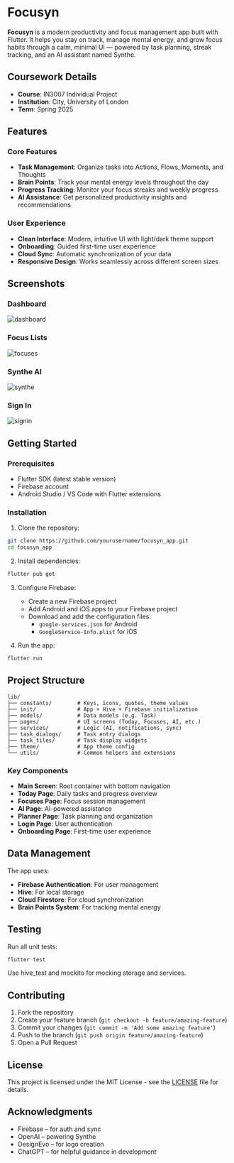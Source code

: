 # Focusyn

**Focusyn** is a modern productivity and focus management app built with Flutter. It helps you stay on track, manage mental energy, and grow focus habits through a calm, minimal UI — powered by task planning, streak tracking, and an AI assistant named Synthe.

## Coursework Details

- **Course**: IN3007 Individual Project
- **Institution**: City, University of London
- **Term**: Spring 2025

## Features

### Core Features
- **Task Management**: Organize tasks into Actions, Flows, Moments, and Thoughts
- **Brain Points**: Track your mental energy levels throughout the day
- **Progress Tracking**: Monitor your focus streaks and weekly progress
- **AI Assistance**: Get personalized productivity insights and recommendations

### User Experience
- **Clean Interface**: Modern, intuitive UI with light/dark theme support
- **Onboarding**: Guided first-time user experience
- **Cloud Sync**: Automatic synchronization of your data
- **Responsive Design**: Works seamlessly across different screen sizes

## Screenshots

### Dashboard
![dashboard](images/dashboard.jpg)

### Focus Lists
![focuses](images/focuses.jpg)

### Synthe AI
![synthe](images/synthe-1.jpg)

### Sign In
![signin](images/sign-in.jpg)

## Getting Started

### Prerequisites
- Flutter SDK (latest stable version)
- Firebase account
- Android Studio / VS Code with Flutter extensions

### Installation

1. Clone the repository:
```bash
git clone https://github.com/yourusername/focusyn_app.git
cd focusyn_app
```

2. Install dependencies:
```bash
flutter pub get
```

3. Configure Firebase:
   - Create a new Firebase project
   - Add Android and iOS apps to your Firebase project
   - Download and add the configuration files:
     - `google-services.json` for Android
     - `GoogleService-Info.plist` for iOS

4. Run the app:
```bash
flutter run
```

## Project Structure

```
lib/
├── constants/        # Keys, icons, quotes, theme values
├── init/             # App + Hive + Firebase initialization
├── models/           # Data models (e.g. Task)
├── pages/            # UI screens (Today, Focuses, AI, etc.)
├── services/         # Logic (AI, notifications, sync)
├── task_dialogs/     # Task entry dialogs
├── task_tiles/       # Task display widgets
├── theme/            # App theme config
└── utils/            # Common helpers and extensions
```

### Key Components

- **Main Screen**: Root container with bottom navigation
- **Today Page**: Daily tasks and progress overview
- **Focuses Page**: Focus session management
- **AI Page**: AI-powered assistance
- **Planner Page**: Task planning and organization
- **Login Page**: User authentication
- **Onboarding Page**: First-time user experience

## Data Management

The app uses:
- **Firebase Authentication**: For user management
- **Hive**: For local storage
- **Cloud Firestore**: For cloud synchronization
- **Brain Points System**: For tracking mental energy

## Testing

Run all unit tests:

```bash
flutter test
```
Use hive_test and mockito for mocking storage and services.

## Contributing

1. Fork the repository
2. Create your feature branch (`git checkout -b feature/amazing-feature`)
3. Commit your changes (`git commit -m 'Add some amazing feature'`)
4. Push to the branch (`git push origin feature/amazing-feature`)
5. Open a Pull Request

## License

This project is licensed under the MIT License - see the [LICENSE](LICENSE) file for details.

## Acknowledgments

- Firebase – for auth and sync
- OpenAI – powering Synthe
- DesignEvo – for logo creation
- ChatGPT – for helpful guidance in development



